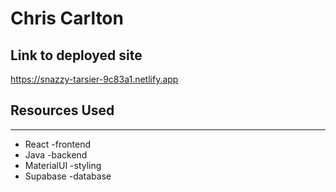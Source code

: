 # Chris Carlton

## Link to deployed site
 
https://snazzy-tarsier-9c83a1.netlify.app 

## Resources Used 

*** 
* React -frontend
* Java -backend
* MaterialUI -styling
* Supabase -database

 
